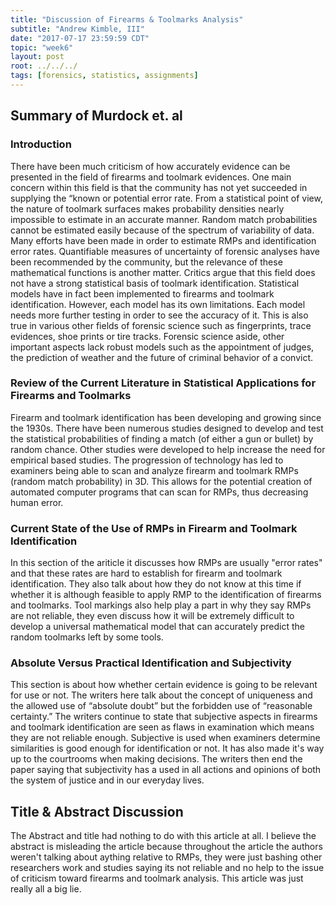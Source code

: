 ```yaml
---
title: "Discussion of Firearms & Toolmarks Analysis"
subtitle: "Andrew Kimble, III"
date: "2017-07-17 23:59:59 CDT"
topic: "week6"
layout: post
root: ../../../
tags: [forensics, statistics, assignments]
---
```

 

## Summary of Murdock et. al

### Introduction

There have been much criticism of how accurately evidence can be presented in the field of firearms and toolmark evidences. One main concern within this field is that the community has not yet succeeded in supplying the “known or potential error rate. From a statistical point of view, the nature of toolmark surfaces makes probability densities nearly impossible to estimate in an accurate manner. Random match probabilities cannot be estimated easily because of the spectrum of variability of data. Many efforts have been made in order to estimate RMPs and identification error rates. Quantifiable measures of uncertainty of forensic analyses have been recommended by the community, but the relevance of these mathematical functions is another matter. Critics argue that this field does not have a strong statistical basis of toolmark identification. Statistical models have in fact been implemented to firearms and toolmark identification. However, each model has its own limitations. Each model needs more further testing in order to see the accuracy of it. This is also true in various other fields of forensic science such as fingerprints, trace evidences, shoe prints or tire tracks. Forensic science aside, other important aspects lack robust models such as the appointment of judges, the prediction of weather and the future of criminal behavior of a convict.


### Review of the Current Literature in Statistical Applications for Firearms and Toolmarks

Firearm and toolmark identification has been developing and growing since the 1930s. There have been numerous studies designed to develop and test the statistical probabilities of finding a match (of either a gun or bullet) by random chance. Other studies were developed to help increase the need for empirical based studies. The progression of technology has led to examiners being able to scan and analyze firearm and toolmark RMPs (random match probability) in 3D. This allows for the potential creation of automated computer programs that can scan for RMPs, thus decreasing human error.


### Current State of the Use of RMPs in Firearm and Toolmark Identification

In this section of the ariticle it discusses how RMPs are usually "error rates" and that these rates are hard to establish for firearm and toolmark identification. They also talk about how they do not know at this time if whether it is although feasible to apply RMP to the identification of firearms and toolmarks. Tool markings also help play a part in why they say RMPs are not reliable, they even discuss how it will be extremely difficult to develop a universal mathematical model that can accurately predict the random toolmarks left by some tools. 

### Absolute Versus Practical Identification and Subjectivity

This section is about how whether certain evidence is going to be relevant for use or not. The writers here talk about the concept of uniqueness and the allowed use of “absolute doubt” but the forbidden use of “reasonable certainty.” The writers continue to state that subjective aspects in firearms and toolmark identification are seen as flaws in examination which means they are not reliable enough. Subjective is used when examiners determine similarities is good enough for identification or not. It has also made it's way up to the courtrooms when making decisions. The writers then end the paper saying that subjectivity has a used in all actions and opinions of both the system of justice and in our everyday lives. 

## Title & Abstract Discussion

The Abstract and title had nothing to do with this article at all. I believe the abstract is misleading the article because throughout the article the authors weren't talking about aything relative to RMPs, they were just bashing other researchers work and studies saying its not reliable and no help to the issue of criticism toward firearms and toolmark analysis. This article was just really all a big lie.